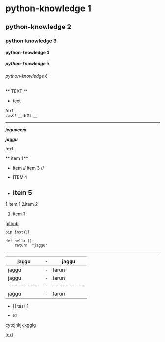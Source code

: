 ﻿# python-knowledge 1
## python-knowledge 2
### python-knowledge 3
#### python-knowledge 4
##### python-knowledge 5
###### python-knowledge 6

** TEXT **

 * text

 _text_    
 _TEXT_
__TEXT __

__     __

***jeguveera***

___jaggu___

~~text~~


** item 1 **
  * item 
// item 3 //
  - ITEM 4
  - item 5
     -

1.item 1
2.item 2
   1. item 3

[github](https://github.com/)


 `pip install`

 ```
def hello ():
     return  "jaggu"

```
---
| jaggu |-| jaggu |
|--------|-|-------|
| jaggu |-| tarun |
| jaggu |-| tarun |
|----------|-|----------|
| jaggu |-| tarun |

- [] task 1
* [x] 

<k>
cytcjhkjkjkggig
</j>


<a href="https://github.com/">text</a>
